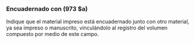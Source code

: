 ### Encuadernado con (973 $a)

Indique que el material impreso está encuadernado junto con otro material, ya sea impreso o manuscrito, vinculándolo al registro del volumen compuesto por medio de este campo.